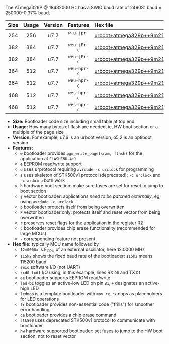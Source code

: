 The ATmega329P @ 18432000 Hz has a SWIO baud rate of 249081 baud = 250000-0.37% baud.

|Size|Usage|Version|Features|Hex file|
|:-:|:-:|:-:|:-:|:--|
|254|256|u7.7|`w-u-jpr--`|[urboot+atmega329p++9m2160x++125k0_swio_rxe0_txe1.hex](https://raw.githubusercontent.com/stefanrueger/urboot.hex/main/mcus/atmega329p/external_oscillator/fcpu++9m2160_Hz/br++125k0_bps/urboot+atmega329p++9m2160x++125k0_swio_rxe0_txe1.hex)|
|382|384|u7.7|`weu-jPr-c`|[urboot+atmega329p++9m2160x++125k0_swio_rxe0_txe1_ee_led+b5_fr_ce.hex](https://raw.githubusercontent.com/stefanrueger/urboot.hex/main/mcus/atmega329p/external_oscillator/fcpu++9m2160_Hz/br++125k0_bps/urboot+atmega329p++9m2160x++125k0_swio_rxe0_txe1_ee_led+b5_fr_ce.hex)|
|382|384|u7.7|`weu-jPr-c`|[urboot+atmega329p++9m2160x++125k0_swio_rxe0_txe1_ee_lednop_fr_ce.hex](https://raw.githubusercontent.com/stefanrueger/urboot.hex/main/mcus/atmega329p/external_oscillator/fcpu++9m2160_Hz/br++125k0_bps/urboot+atmega329p++9m2160x++125k0_swio_rxe0_txe1_ee_lednop_fr_ce.hex)|
|364|512|u7.7|`weu-hpr-c`|[urboot+atmega329p++9m2160x++125k0_swio_rxe0_txe1_ee_led+b5_fr_ce_hw.hex](https://raw.githubusercontent.com/stefanrueger/urboot.hex/main/mcus/atmega329p/external_oscillator/fcpu++9m2160_Hz/br++125k0_bps/urboot+atmega329p++9m2160x++125k0_swio_rxe0_txe1_ee_led+b5_fr_ce_hw.hex)|
|364|512|u7.7|`weu-hpr-c`|[urboot+atmega329p++9m2160x++125k0_swio_rxe0_txe1_ee_lednop_fr_ce_hw.hex](https://raw.githubusercontent.com/stefanrueger/urboot.hex/main/mcus/atmega329p/external_oscillator/fcpu++9m2160_Hz/br++125k0_bps/urboot+atmega329p++9m2160x++125k0_swio_rxe0_txe1_ee_lednop_fr_ce_hw.hex)|
|468|512|u7.7|`wes-hpr-c`|[urboot+atmega329p++9m2160x++125k0_swio_rxe0_txe1_ee_led+b5_fr_ce_stk500_hw.hex](https://raw.githubusercontent.com/stefanrueger/urboot.hex/main/mcus/atmega329p/external_oscillator/fcpu++9m2160_Hz/br++125k0_bps/urboot+atmega329p++9m2160x++125k0_swio_rxe0_txe1_ee_led+b5_fr_ce_stk500_hw.hex)|
|468|512|u7.7|`wes-hpr-c`|[urboot+atmega329p++9m2160x++125k0_swio_rxe0_txe1_ee_lednop_fr_ce_stk500_hw.hex](https://raw.githubusercontent.com/stefanrueger/urboot.hex/main/mcus/atmega329p/external_oscillator/fcpu++9m2160_Hz/br++125k0_bps/urboot+atmega329p++9m2160x++125k0_swio_rxe0_txe1_ee_lednop_fr_ce_stk500_hw.hex)|

- **Size:** Bootloader code size including small table at top end
- **Usage:** How many bytes of flash are needed, ie, HW boot section or a multiple of the page size
- **Version:** For example, u7.6 is an urboot version, o5.2 is an optiboot version
- **Features:**
  + `w` bootloader provides `pgm_write_page(sram, flash)` for the application at `FLASHEND-4+1`
  + `e` EEPROM read/write support
  + `u` uses urprotocol requiring `avrdude -c urclock` for programming
  + `s` uses skeleton of STK500v1 protocol (deprecated); `-c urclock` and `-c arduino` both work
  + `h` hardware boot section: make sure fuses are set for reset to jump to boot section
  + `j` vector bootloader: applications *need to be patched externally*, eg, using `avrdude -c urclock`
  + `p` bootloader protects itself from being overwritten
  + `P` vector bootloader only: protects itself and reset vector from being overwritten
  + `r` preserves reset flags for the application in the register R2
  + `c` bootloader provides chip erase functionality (recommended for large MCUs)
  + `-` corresponding feature not present
- **Hex file:** typically MCU name followed by
  + `12m0000x` is F<sub>CPU</sub> of an external oscillator, here 12.0000 MHz
  + `115k2` shows the fixed baud rate of the bootloader: `115k2` means 115200 baud
  + `swio` software I/O (not UART)
  + `rxd0 txd1` I/O using, in this example, lines RX `D0` and TX `D1`
  + `ee` bootloader supports EEPROM read/write
  + `led-b1` toggles an active-low LED on pin `B1`, `+` designates an active-high LED
  + `lednop` is a template bootloader with `mov rx,rx` nops as placeholders for LED operations
  + `fr` bootloader provides non-essential code ("frills") for smoother error handling
  + `ce` bootloader provides a chip erase command
  + `stk500` uses deprecated STK500v1 protocol to communicate with bootloader
  + `hw` hardware supported bootloader: set fuses to jump to the HW boot section, not to reset vector
